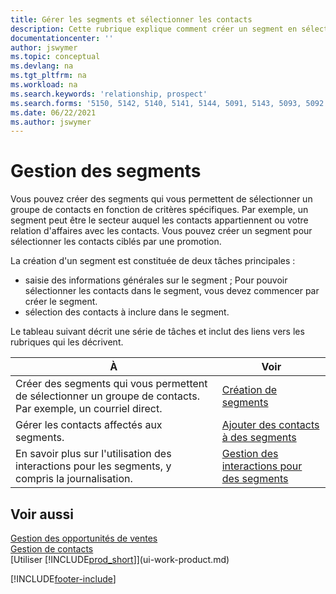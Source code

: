 ```yaml
---
title: Gérer les segments et sélectionner les contacts
description: Cette rubrique explique comment créer un segment en sélectionnant un groupe de contacts selon des critères spécifiques pour cibler ultérieurement ce segment avec une promotion.
documentationcenter: ''
author: jswymer
ms.topic: conceptual
ms.devlang: na
ms.tgt_pltfrm: na
ms.workload: na
ms.search.keywords: 'relationship, prospect'
ms.search.forms: '5150, 5142, 5140, 5141, 5144, 5091, 5143, 5093, 5092'
ms.date: 06/22/2021
ms.author: jswymer
---
```

# <a name="managing-segments"></a><a name="managing-segments"></a><a name="managing-segments"></a>Gestion des segments
Vous pouvez créer des segments qui vous permettent de sélectionner un groupe de contacts en fonction de critères spécifiques. Par exemple, un segment peut être le secteur auquel les contacts appartiennent ou votre relation d'affaires avec les contacts. Vous pouvez créer un segment pour sélectionner les contacts ciblés par une promotion.

La création d'un segment est constituée de deux tâches principales :

* saisie des informations générales sur le segment ; Pour pouvoir sélectionner les contacts dans le segment, vous devez commencer par créer le segment.
* sélection des contacts à inclure dans le segment.

Le tableau suivant décrit une série de tâches et inclut des liens vers les rubriques qui les décrivent.

| À | Voir |
| --- | --- |
| Créer des segments qui vous permettent de sélectionner un groupe de contacts. Par exemple, un courriel direct. |[Création de segments](marketing-how-create-segment.md) |
| Gérer les contacts affectés aux segments. |[Ajouter des contacts à des segments](marketing-add-contact-segment.md) |
| En savoir plus sur l'utilisation des interactions pour les segments, y compris la journalisation. |[Gestion des interactions pour des segments](marketing-interaction-segments.md) |

## <a name="see-also"></a><a name="see-also"></a><a name="see-also"></a>Voir aussi
[Gestion des opportunités de ventes](marketing-manage-sales-opportunities.md)  
[Gestion de contacts](marketing-contacts.md)  
[Utiliser [!INCLUDE[prod_short](includes/prod_short.md)]](ui-work-product.md)


[!INCLUDE[footer-include](includes/footer-banner.md)]
